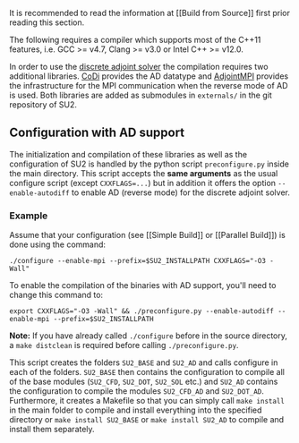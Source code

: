 It is recommended to read the information at [[Build from Source]] first prior reading this section.

The following requires a compiler which supports most of the C++11 features, i.e. GCC >= v4.7, Clang >= v3.0 or Intel C++ >= v12.0.

In order to use the [discrete adjoint solver](https://github.com/su2code/SU2/wiki/Software-Components#algorithmic-differentiation-support-and-discrete-adjoint) the compilation requires two additional libraries. [CoDi](https://github.com/SciCompKL/CoDiPack) provides the AD datatype and [AdjointMPI](https://github.com/michel2323/AdjointMPI) provides the infrastructure for the MPI communication when the reverse mode of AD is used. Both libraries are added as submodules in `externals/` in the git repository of SU2. 

## Configuration with AD support
The initialization and compilation of these libraries as well as the configuration of SU2 is handled by the python script `preconfigure.py` inside the main directory. This script accepts the **same arguments** as the usual configure script (except `CXXFLAGS=...`) but in addition it offers the option `--enable-autodiff` to enable AD (reverse mode) for the discrete adjoint solver.

### Example 
Assume that your configuration (see [[Simple Build]] or [[Parallel Build]]) is done using the command:

    ./configure --enable-mpi --prefix=$SU2_INSTALLPATH CXXFLAGS="-O3 -Wall"

To enable the compilation of the binaries with AD support, you'll need to change this command to:

    export CXXFLAGS="-O3 -Wall" && ./preconfigure.py --enable-autodiff --enable-mpi --prefix=$SU2_INSTALLPATH

**Note:** If you have already called `./configure` before in the source directory, a `make distclean` is required before calling `./preconfigure.py`.

This script creates the folders `SU2_BASE` and `SU2_AD` and calls configure in each of the folders. `SU2_BASE` then contains the configuration to compile all of the base modules (`SU2_CFD`, `SU2_DOT`, `SU2_SOL` etc.) and `SU2_AD` contains the configuration to compile the modules `SU2_CFD_AD` and `SU2_DOT_AD`. Furthermore, it creates a Makefile so that you can simply call `make install` in the main folder to compile and install everything into the specified directory or `make install SU2_BASE` or `make install SU2_AD` to compile and install them separately.